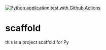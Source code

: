 [![Python application test with Github Actions](https://github.com/sinhar71/scaffold/actions/workflows/main.yml/badge.svg)](https://github.com/sinhar71/scaffold/actions/workflows/main.yml)

# scaffold
this is a project scaffold for Py
